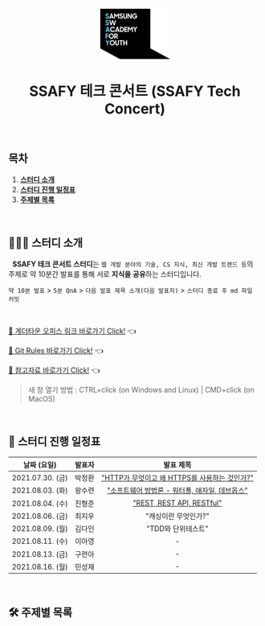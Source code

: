 <div align="center">
  <br />
  <img src="./images/ssafy_main_logo.png" alt="SSAFY" />
  <br />
  <h1>SSAFY 테크 콘서트 (SSAFY Tech Concert)</h1>
  <br />
</div>

## 목차

1. [**스터디 소개**](#1)
2. [**스터디 진행 일정표**](#2)
3. [**주제별 목록**](#3)

<br />

<div id="1"></div>

## 💁🏻‍♂ 스터디 소개

&nbsp;&nbsp;**SSAFY 테크 콘서트 스터디**는 `웹 개발 분야의 기술, CS 지식, 최신 개발 트랜드 등`의 주제로 약 10분간 발표를 통해 서로 **지식을 공유**하는 스터디입니다.

`약 10분 발표` > `5분 QnA` > `다음 발표 제목 소개(다음 발표자)` > `스터디 종료 후 md 파일 커밋`

<br />

[🔗 게더타운 오피스 링크 바로가기 Click!](https://gather.town/invite?token=g5VISkik) 👈

[🔗 Git Rules 바로가기 Click!](https://github.com/ssafy-tech-concert/ssafy-tech-concert/tree/master/rules) 👈

[🔗 참고자료 바로가기 Click!](https://github.com/ssafy-tech-concert/ssafy-tech-concert/tree/master/reference) 👈

> 새 창 열기 방법 : CTRL+click (on Windows and Linux) | CMD+click (on MacOS)

<br />

<div id="2"></div>

## 📅 스터디 진행 일정표

|   날짜 (요일)    | 발표자 |                                                                  발표 제목                                                                  |
| :--------------: | :----: | :-----------------------------------------------------------------------------------------------------------------------------------------: |
| 2021.07.30. (금) | 박정환 |   ["HTTP가 무엇이고 왜 HTTPS를 사용하는 것인가?"](https://github.com/ssafy-tech-concert/ssafy-tech-concert/blob/master/web/HTTP_HTTPS.md)   |
| 2021.08.03. (화) | 왕수련 | ["소프트웨어 방법론 - 워터폴, 애자일, 데브옵스"](https://github.com/ssafy-tech-concert/ssafy-tech-concert/blob/master/DevOps/SW_methods.md) |
| 2021.08.04. (수) | 진형준 |       ["REST ,REST API, RESTful"](https://github.com/ssafy-tech-concert/ssafy-tech-concert/blob/master/web/HTTP_HTTPS.md)                |
| 2021.08.06. (금) | 최지우 |                                                            "캐싱이란 무엇인가?"                                                             |
| 2021.08.09. (월) | 김다인 |                                                          "TDD와 단위테스트"                                                                  |
| 2021.08.11. (수) | 이아영 |                                                                      -                                                                      |
| 2021.08.13. (금) | 구련아 |                                                                      -                                                                      |
| 2021.08.16. (월) | 민성재 |                                                                      -                                                                      |

<br />

<div id="3"></div>

## 🛠 주제별 목록
